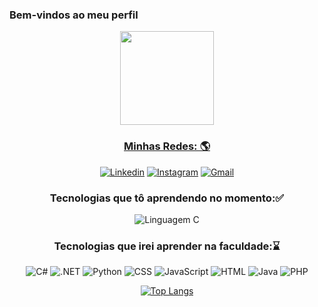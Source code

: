 ### Bem-vindos ao meu perfil

<div align="center">
  <a href="https://github.com/ThauanMiranda">
  <img height="150em" src="https://github-readme-stats.vercel.app/api?username=ThauanMiranda&show_icons=true&theme=dracula&include_all_commits=true&count_private=true"/>
  
  

### Minhas Redes: 🌎

[![Linkedin](https://img.shields.io/badge/LinkedIn-0077B5?style=for-the-badge&logo=linkedin&logoColor=white)](https://www.linkedin.com/in/thauan-miranda-490923235/)
[![Instagram](https://img.shields.io/badge/Instagram-E4405F?style=for-the-badge&logo=instagram&logoColor=white)](https://www.instagram.com/thauan_mirandaa/)
[![Gmail](https://img.shields.io/badge/Gmail-D14836?style=for-the-badge&logo=gmail&logoColor=white)](thauan10saopaulo@gmail.com)


### Tecnologias que tô aprendendo no momento:✅

![Linguagem C](https://img.shields.io/badge/C-00599C?style=for-the-badge&logo=c&logoColor=white)
    
### Tecnologias que irei aprender na faculdade:⌛
    
![C#](https://img.shields.io/badge/C%23-239120?style=for-the-badge&logo=c-sharp&logoColor=white)
![.NET](https://img.shields.io/badge/.NET-5C2D91?style=for-the-badge&logo=.net&logoColor=white)
![Python](https://img.shields.io/badge/Python-3776AB?style=for-the-badge&logo=python&logoColor=white)
![CSS](https://img.shields.io/badge/CSS-239120?&style=for-the-badge&logo=css3&logoColor=white)
![JavaScript](https://img.shields.io/badge/JavaScript-F7DF1E?style=for-the-badge&logo=javascript&logoColor=black)
![HTML](https://img.shields.io/badge/HTML5-E34F26?style=for-the-badge&logo=html5&logoColor=white)
![Java](https://img.shields.io/badge/Java-ED8B00?style=for-the-badge&logo=java&logoColor=white)
![PHP](https://img.shields.io/badge/PHP-777BB4?style=for-the-badge&logo=php&logoColor=white)
  
  [![Top Langs](https://github-readme-stats.vercel.app/api/top-langs/?username=ThauanMiranda&layout=compact&theme=radical)](https://github.com/anuraghazra/github-readme-stats)
